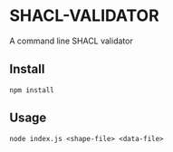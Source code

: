 # SHACL-VALIDATOR

A command line SHACL validator

## Install

```
npm install
```

## Usage

```
node index.js <shape-file> <data-file>
```